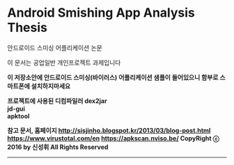 # Android Smishing App Analysis Thesis
안드로이드 스미싱 어플리케이션 논문

이 문서는 공업일반 개인프로젝트 과제입니다


<b>이 저장소안에 안드로이드 스미싱(바이러스) 어플리케이션 샘플이 들어있으니 함부로 스마트폰에 설치하지마세요 <b>

프로젝트에 사용된 디컴파일러
dex2jar<br>
jd-gui<br>
apktool<br>

참고 문서, 홈페이지
http://sisjinho.blogspot.kr/2013/03/blog-post.html
https://www.virustotal.com/en
https://apkscan.nviso.be/
CopyRight ⓒ 2016 by 신성휘 All Rights Reserved

--------------
